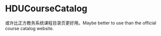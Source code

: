 # HDUCourseCatalog
 或许比正方教务系统课程目录页更好用。Maybe better to use than the official course catalog website.
